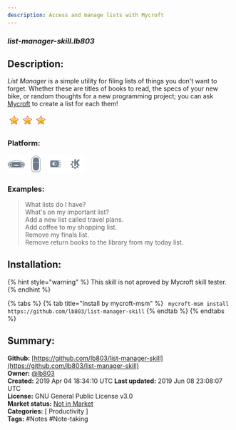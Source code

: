 ```yaml
---
description: Access and manage lists with Mycroft
---
```


### _list-manager-skill.lb803_  
## Description:  
*List Manager* is a simple utility for filing lists of things you don't want to forget.
Whether these are titles of books to read, the specs of your new bike, or random thoughts for a new programming project; you can ask [Mycroft](https://mycroft.ai/) to create a list for each them!  
  
![](../.gitbook/assets/star.png)![](../.gitbook/assets/star.png)![](../.gitbook/assets/star.png)  
  
### Platform:  
 ![Mark I](../.gitbook/assets/mark-1-icon.png)  ![Mark II](../.gitbook/assets/mark-2-icon.png)  ![Picroft](../.gitbook/assets/picroft-icon.png)  ![plasmoid](../.gitbook/assets/kde.png)   
### Examples:  
> What lists do I have?  
> What's on my important list?  
> Add a new list called travel plans.  
> Add coffee to my shopping list.  
> Remove my finals list.  
> Remove return books to the library from my today list.  
  
## Installation:  
{% hint style="warning" %}
This skill is not aproved by Mycroft skill tester.
{% endhint %}
    
{% tabs %}
{% tab title="Install by mycroft-msm" %}
``` mycroft-msm install https://github.com/lb803/list-manager-skill```
{% endtab %}
  {% endtabs %}
    
## Summary:  
**Github:** [https://github.com/lb803/list-manager-skill](https://github.com/lb803/list-manager-skill)  
**Owner:** [@lb803](https://github.com/lb803)  
**Created:** 2019 Apr 04 18:34:10 UTC  **Last updated:** 2019 Jun 08 23:08:07 UTC  
**License:** GNU General Public License v3.0  
**Market status:** [Not in Market](https://market.mycroft.ai/skill/)  
**Categories:** [ Productivity ]   
**Tags:** \#Notes \#Note-taking   

